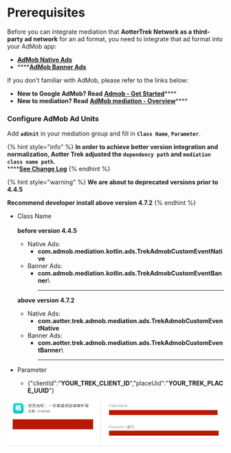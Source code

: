# Prerequisites

Before you can integrate mediation that **AotterTrek Network as a third-party ad network** for an ad format, you need to integrate that ad format into your AdMob app:

* ****[**AdMob Native Ads**](https://developers.google.com/admob/android/native/start)****
* ****[**AdMob Banner Ads**](https://developers.google.com/admob/android/banner)

If you don't familiar with AdMob, please refer to the links below:

* **New to Google AdMob? Read** [**Admob - Get Started**](https://developers.google.com/admob/android/quick-start)****
* **New to mediation? Read** [**AdMob mediation - Overview**](https://developers.google.com/admob/android/mediate)****

### Configure AdMob Ad Units

Add **`adUnit`** in your mediation group and fill in **`Class Name`**, **`Parameter`**.

{% hint style="info" %}
**In order to achieve better version integration and normalization, Aotter Trek adjusted the `dependency path` and `mediation class name path`.**\
****[**See Change Log**](../changelog.md)
{% endhint %}

{% hint style="warning" %}
**We are about to deprecated versions prior to 4.4.5**

**Recommend developer install above version 4.7.2**
{% endhint %}

*   Class Name \
    \
    &#x20;  **before version 4.4.5**

    * Native Ads:&#x20;
      * **com.admob.mediation.kotlin.ads.TrekAdmobCustomEventNative**
    * Banner Ads:&#x20;
      * **com.admob.mediation.kotlin.ads.TrekAdmobCustomEventBanner**\
        ****

    &#x20;  **above version 4.7.2**

    * Native Ads:&#x20;
      * **com.aotter.trek.admob.mediation.ads.TrekAdmobCustomEventNative**
    * Banner Ads:&#x20;
      * **com.aotter.trek.admob.mediation.ads.TrekAdmobCustomEventBanner**\
        ****
* Parameter
  * {"clientId":"**YOUR\_TREK\_CLIENT\_ID**","placeUid":"**YOUR\_TREK\_PLACE\_UUID**"}

![](<../../.gitbook/assets/image (11) (1).png>)
